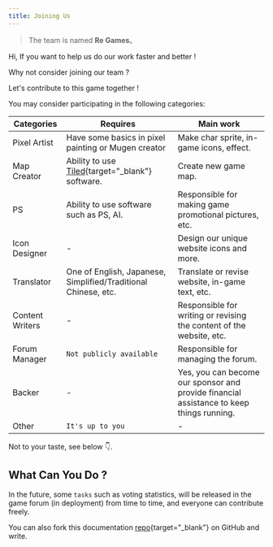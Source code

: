 ```yaml
---
title: Joining Us
---
```


> The team is named **Re Games**。

Hi, If you want to help us do our work faster and better !

Why not consider joining our team ?

Let's contribute to this game together !

You may consider participating in the following categories:

| Categories      | Requires | Main work |
| --------------- | -------- | --------- |
| Pixel Artist    | Have some basics in pixel painting or Mugen creator | Make char sprite, in-game icons, effect. |
| Map Creator     | Ability to use [Tiled](https://www.mapeditor.org){target="_blank"} software. | Create new game map. |
| PS              | Ability to use software such as PS, AI. | Responsible for making game promotional pictures, etc. |
| Icon Designer   | - | Design our unique website icons and more. |
| Translator      | One of English, Japanese, Simplified/Traditional Chinese, etc. | Translate or revise website, in-game text, etc. |  |
| Content Writers | - | Responsible for writing or revising the content of the website, etc. |
| Forum Manager   | `Not publicly available` | Responsible for managing the forum.                                                      |
| Backer          | - | Yes, you can become our sponsor and provide financial assistance to keep things running. |
| Other           | `It's up to you` | - |

Not to your taste, see below 👇.

## What Can You Do ?

In the future, some `tasks` such as voting statistics,
will be released in the game forum (in deployment) from time to time, and everyone can contribute freely.

You can also fork this documentation [repo](https://github.com/naruto-senki/docs){target="_blank"} on GitHub and write.
